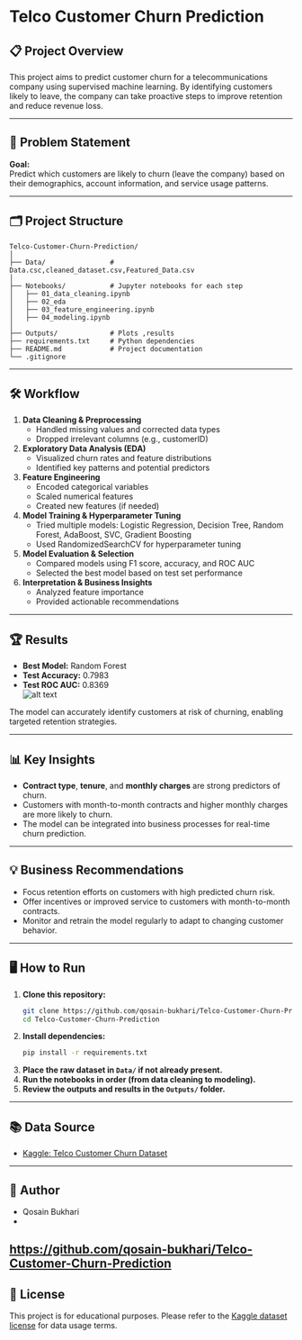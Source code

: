﻿# Telco Customer Churn Prediction

## 📋 Project Overview

This project aims to predict customer churn for a telecommunications company using supervised machine learning. By identifying customers likely to leave, the company can take proactive steps to improve retention and reduce revenue loss.

---

## 🚀 Problem Statement

**Goal:**  
Predict which customers are likely to churn (leave the company) based on their demographics, account information, and service usage patterns.

---

## 🗂️ Project Structure

```
Telco-Customer-Churn-Prediction/
│
├── Data/                # Data.csc,cleaned_dataset.csv,Featured_Data.csv
│
├── Notebooks/           # Jupyter notebooks for each step
│   ├── 01_data_cleaning.ipynb
│   ├── 02_eda
│   ├── 03_feature_engineering.ipynb
│   ├── 04_modeling.ipynb
│
├── Outputs/             # Plots ,results
├── requirements.txt     # Python dependencies
├── README.md            # Project documentation
└── .gitignore
```

---

## 🛠️ Workflow

1. **Data Cleaning & Preprocessing**
   - Handled missing values and corrected data types
   - Dropped irrelevant columns (e.g., customerID)
2. **Exploratory Data Analysis (EDA)**
   - Visualized churn rates and feature distributions
   - Identified key patterns and potential predictors
3. **Feature Engineering**
   - Encoded categorical variables
   - Scaled numerical features
   - Created new features (if needed)
4. **Model Training & Hyperparameter Tuning**
   - Tried multiple models: Logistic Regression, Decision Tree, Random Forest, AdaBoost, SVC, Gradient Boosting
   - Used RandomizedSearchCV for hyperparameter tuning
5. **Model Evaluation & Selection**
   - Compared models using F1 score, accuracy, and ROC AUC
   - Selected the best model based on test set performance
6. **Interpretation & Business Insights**
   - Analyzed feature importance
   - Provided actionable recommendations

---

## 🏆 Results

- **Best Model:** Random Forest  
- **Test Accuracy:** 0.7983  
- **Test ROC AUC:** 0.8369  
![alt text](image-1.png)

The model can accurately identify customers at risk of churning, enabling targeted retention strategies.

---

## 📊 Key Insights

- **Contract type**, **tenure**, and **monthly charges** are strong predictors of churn.
- Customers with month-to-month contracts and higher monthly charges are more likely to churn.
- The model can be integrated into business processes for real-time churn prediction.

---

## 💡 Business Recommendations

- Focus retention efforts on customers with high predicted churn risk.
- Offer incentives or improved service to customers with month-to-month contracts.
- Monitor and retrain the model regularly to adapt to changing customer behavior.

---

## 🖥️ How to Run

1. **Clone this repository:**
   ```bash
   git clone https://github.com/qosain-bukhari/Telco-Customer-Churn-Prediction.git
   cd Telco-Customer-Churn-Prediction
   ```
2. **Install dependencies:**
   ```bash
   pip install -r requirements.txt
   ```
3. **Place the raw dataset in `Data/` if not already present.**
4. **Run the notebooks in order (from data cleaning to modeling).**
5. **Review the outputs and results in the `Outputs/` folder.**

---

## 📚 Data Source

- [Kaggle: Telco Customer Churn Dataset](https://www.kaggle.com/blastchar/telco-customer-churn)

---

## 👤 Author

- Qosain Bukhari  
-
https://github.com/qosain-bukhari/Telco-Customer-Churn-Prediction
---

## 📄 License


This project is for educational purposes. Please refer to the [Kaggle dataset license](https://www.kaggle.com/blastchar/telco-customer-churn) for data usage terms.
